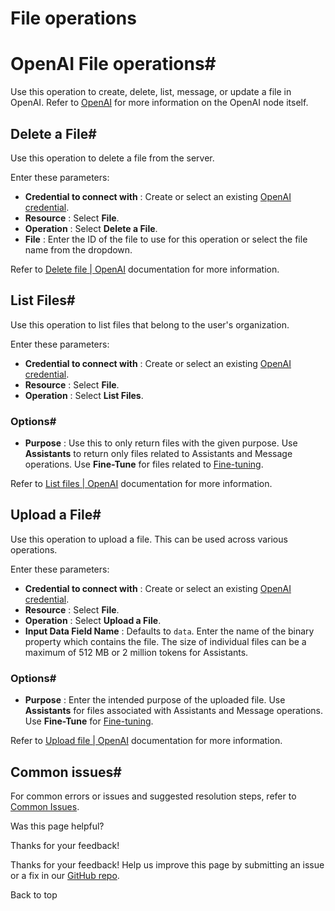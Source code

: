 # File operations

[ ](https://github.com/n8n-io/n8n-docs/edit/main/docs/integrations/builtin/app-nodes/n8n-nodes-langchain.openai/file-operations.md "Edit this page")

# OpenAI File operations#

Use this operation to create, delete, list, message, or update a file in OpenAI. Refer to [OpenAI](../) for more information on the OpenAI node itself.

## Delete a File#

Use this operation to delete a file from the server.

Enter these parameters:

  * **Credential to connect with** : Create or select an existing [OpenAI credential](../../../credentials/openai/).
  * **Resource** : Select **File**.
  * **Operation** : Select **Delete a File**.
  * **File** : Enter the ID of the file to use for this operation or select the file name from the dropdown.



Refer to [Delete file | OpenAI](https://platform.openai.com/docs/api-reference/files/delete) documentation for more information.

## List Files#

Use this operation to list files that belong to the user's organization. 

Enter these parameters:

  * **Credential to connect with** : Create or select an existing [OpenAI credential](../../../credentials/openai/).
  * **Resource** : Select **File**.
  * **Operation** : Select **List Files**.



### Options#

  * **Purpose** : Use this to only return files with the given purpose. Use **Assistants** to return only files related to Assistants and Message operations. Use **Fine-Tune** for files related to [Fine-tuning](https://platform.openai.com/docs/api-reference/fine-tuning).



Refer to [List files | OpenAI](https://platform.openai.com/docs/api-reference/files/list) documentation for more information.

## Upload a File#

Use this operation to upload a file. This can be used across various operations. 

Enter these parameters:

  * **Credential to connect with** : Create or select an existing [OpenAI credential](../../../credentials/openai/).
  * **Resource** : Select **File**.
  * **Operation** : Select **Upload a File**.
  * **Input Data Field Name** : Defaults to `data`. Enter the name of the binary property which contains the file. The size of individual files can be a maximum of 512 MB or 2 million tokens for Assistants.



### Options#

  * **Purpose** : Enter the intended purpose of the uploaded file. Use **Assistants** for files associated with Assistants and Message operations. Use **Fine-Tune** for [Fine-tuning](https://platform.openai.com/docs/api-reference/fine-tuning).



Refer to [Upload file | OpenAI](https://platform.openai.com/docs/api-reference/files/create) documentation for more information.

## Common issues#

For common errors or issues and suggested resolution steps, refer to [Common Issues](../common-issues/).

Was this page helpful? 

Thanks for your feedback! 

Thanks for your feedback! Help us improve this page by submitting an issue or a fix in our [GitHub repo](https://github.com/n8n-io/n8n-docs). 

Back to top 

